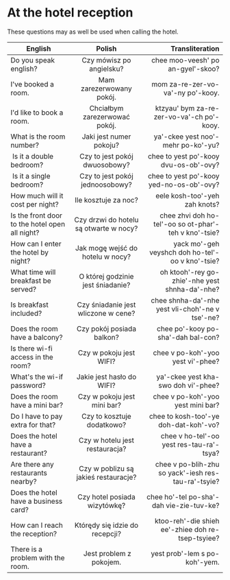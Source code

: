 # At the hotel reception

These questions may as well be used when calling the hotel.

| English                                        |                 Polish                 |                                       Transliteration |
| ---------------------------------------------- | :------------------------------------: | ----------------------------------------------------: |
| Do you speak english?                          |        Czy mówisz po angielsku?        |                     chee moo-veesh' po an-gyel'-skoo? |
| I've booked a room.                            |        Mam zarezerwowany pokój.        |                     mom za-re-zer-vo-va'-ny po'-kooy. |
| I'd like to book a room.                       |     Chciałbym zarezerwować pokój.      |             ktzyau' bym za-re-zer-vo-va'-ch po'-kooy. |
| What is the room number?                       |        Jaki jest numer pokoju?         |                    ya'-ckee yest noo'-mehr po-ko'-yu? |
|  Is it a double bedroom?                       |     Czy to jest pokój dwuosobowy?      |                 chee to yest po'-kooy dvu-os-ob'-ovy? |
|  Is it a single bedroom?                       |    Czy to jest pokój jednoosobowy?     |              chee to yest po'-kooy yed-no-os-ob'-ovy? |
| How much will it cost per night?               |          Ile kosztuje za noc?          |                         eele kosh-too'-yeh zah knots? |
| Is the front door to the hotel open all night? | Czy drzwi do hotelu są otwarte w nocy? | chee zhvi doh ho-tel'-oo so ot-phar'-teh v kno'-tsie? |
| How can I enter the hotel by night?            |    Jak mogę wejść do hotelu w nocy?    |      yack mo'-geh veyshch doh ho-tel'-oo v kno'-tsie? |
| What time will breakfast be served?            |   O której godzinie jest śniadanie?    |        oh ktooh'-rey go-zhie'-nhe yest shnha-da'-nhe? |
| Is breakfast included?                         |  Czy śniadanie jest wliczone w cene?   |       chee shnha-da'-nhe yest vli-choh'-ne v tse'-ne? |
| Does the room have a balcony?                  |       Czy pokój posiada balkon?        |                    chee po'-kooy po-sha'-dah bal-con? |
| Is there wi-fi access in the room?             |        Czy w pokoju jest WIFI?         |                     chee v po-koh'-yoo yest vi'-phee? |
| What's the wi-if password?                     |       Jakie jest hasło do WIFI?        |                   ya'-ckee yest kha-swo doh vi'-phee? |
| Does the room have a mini bar?                 |      Czy w pokoju jest mini bar?       |                     chee v po-koh'-yoo yest mini bar? |
| Do I have to pay extra for that?               |       Czy to kosztuje dodatkowo?       |                 chee to kosh-too'-ye doh-dat-koh'-vo? |
| Does the hotel have a restaurant?              |     Czy w hotelu jest restauracja?     |              chee v ho-tel'-oo yest res-tau-ra'-tsya? |
| Are there any restaurants nearby?              |  Czy w poblizu są jakieś restauracje?  |   chee v po-blih-zhu so yack'-iesh res-tau-ra'-tsyie? |
| Does the hotel have a business card?           |      Czy hotel posiada wizytówkę?      |              chee ho'-tel po-sha'-dah vie-zie-tuv-ke? |
| How can I reach the reception?                 |     Którędy się idzie do recepcji?     |     ktoo-reh'-die shieh ee'-zhiee doh re-tsep-tsyiee? |
| There is a problem with the room.              |         Jest problem z pokojem.        |                         yest prob'-lem s po-koh'-yem. |
